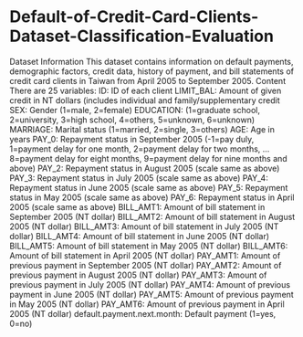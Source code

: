 # Default-of-Credit-Card-Clients-Dataset-Classification-Evaluation

Dataset Information
This dataset contains information on default payments, demographic factors, credit data, history of payment, and bill statements of credit card clients in Taiwan from April 2005 to September 2005.
Content
There are 25 variables:
ID: ID of each client
LIMIT_BAL: Amount of given credit in NT dollars (includes individual and family/supplementary credit
SEX: Gender (1=male, 2=female)
EDUCATION: (1=graduate school, 2=university, 3=high school, 4=others, 5=unknown, 6=unknown)
MARRIAGE: Marital status (1=married, 2=single, 3=others)
AGE: Age in years
PAY_0: Repayment status in September 2005 (-1=pay duly, 1=payment delay for one month, 2=payment delay for two months, … 8=payment delay for eight months, 9=payment delay for nine months and above)
PAY_2: Repayment status in August 2005 (scale same as above)
PAY_3: Repayment status in July 2005 (scale same as above)
PAY_4: Repayment status in June 2005 (scale same as above)
PAY_5: Repayment status in May 2005 (scale same as above)
PAY_6: Repayment status in April 2005 (scale same as above)
BILL_AMT1: Amount of bill statement in September 2005 (NT dollar)
BILL_AMT2: Amount of bill statement in August 2005 (NT dollar)
BILL_AMT3: Amount of bill statement in July 2005 (NT dollar)
BILL_AMT4: Amount of bill statement in June 2005 (NT dollar)
BILL_AMT5: Amount of bill statement in May 2005 (NT dollar)
BILL_AMT6: Amount of bill statement in April 2005 (NT dollar)
PAY_AMT1: Amount of previous payment in September 2005 (NT dollar)
PAY_AMT2: Amount of previous payment in August 2005 (NT dollar)
PAY_AMT3: Amount of previous payment in July 2005 (NT dollar)
PAY_AMT4: Amount of previous payment in June 2005 (NT dollar)
PAY_AMT5: Amount of previous payment in May 2005 (NT dollar)
PAY_AMT6: Amount of previous payment in April 2005 (NT dollar)
default.payment.next.month: Default payment (1=yes, 0=no)
